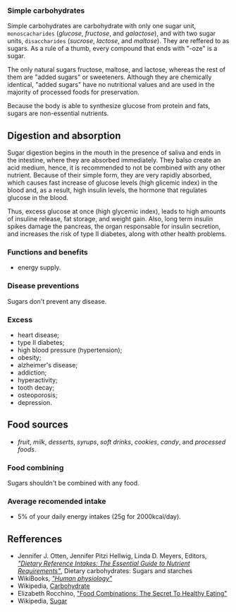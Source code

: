 ### Simple carbohydrates

Simple carbohydrates are carbohydrate with only one sugar unit, `monoscacharides` (_glucose_, _fructose_, and _galactose_), and with two sugar units, `disaccharides` 
(_sucrose_, _lactose_, and _maltose_). They are reffered to as sugars. As a rule of a thumb, every compound that ends with "-oze" is a sugar.

The only natural sugars fructose, maltose, and lactose, whereas the rest of them are "added sugars" or sweeteners. Although they are chemically identical, "added sugars" have no nutritional 
values and are used in the majority of processed foods for preservation.

Because the body is able to synthesize glucose from protein and fats, sugars are non-essential nutrients.

## Digestion and absorption
Sugar digestion begins in the mouth in the presence of saliva and ends in the intestine, where they are absorbed immediately. They balso create an acid medium, hence, it is recommended to not be 
combined with any other nutrient.
Because of their simple form, they are very rapidly absorbed, which causes fast increase of glucose levels (high glicemic index) in the blood and, as a result, high insulin levels, the hormone 
that regulates glucose in the blood.

Thus, excess glucose at once (high glycemic index), leads to high amounts of insuline release, fat storage, and weight gain. Also, long term insulin spikes damage the pancreas, the organ 
responsable for insulin secretion, and increases the risk of type II diabetes, along with other health problems.

### Functions and benefits
- energy supply.

### Disease preventions
Sugars don't prevent any disease.

### Excess
- heart disease;
- type II diabetes;
- high blood pressure (hypertension);
- obesity;
- alzheimer's disease;
- addiction;
- hyperactivity;
- tooth decay;
- osteoporosis;
- depression.

## Food sources
- _fruit_, _milk_, _desserts_, _syrups_, _soft drinks_, _cookies_, _candy_, and _processed foods_.

### Food combining
Sugars shouldn't be combined with any food.

### Average recomended intake
- 5% of your daily energy intakes (25g for 2000kcal/day).

## Refferences
- Jennifer J. Otten, Jennifer Pitzi Hellwig, Linda D. Meyers, Editors, [_"Dietary Reference Intakes: The Essential Guide to Nutrient Requirements"_](https://www.amazon.com/Dietary-Reference-Intakes-Essential-Requirements/dp/0309157420), Dietary carbohydrates: Sugars and starches
- WikiBooks, [_"Human physiology"_](https://en.wikibooks.org/wiki/Human_Physiology/Nutrition#Carbohydrates)
- Wikipedia, [Carbohydrate](https://en.wikipedia.org/wiki/Carbohydrate)
- Elizabeth Rocchino, ["Food Combinations: The Secret To Healthy Eating"](http://www.mindbodygreen.com/0-7896/food-combinations-the-secret-to-healthy-eating.html)
- Wikipedia, [Sugar](https://en.wikipedia.org/wiki/Sugar)